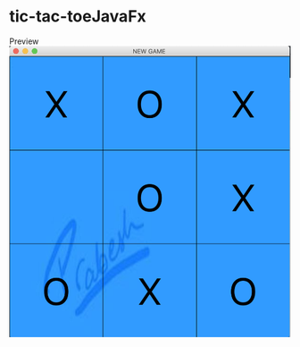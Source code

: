 # tic-tac-toeJavaFx

Preview
![alt text](https://raw.githubusercontent.com/pkda5203/tic-tac-toeJavaFx/master/Screen%20Shot%202019-08-22%20at%2012.07.11%20PM.png)
